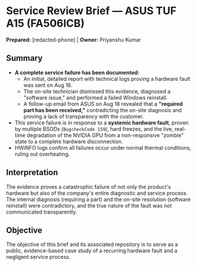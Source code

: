 ﻿# Service Review Brief — ASUS TUF A15 (FA506ICB)
**Prepared:** [redacted-phone] | **Owner:** Priyanshu Kumar

## Summary
- **A complete service failure has been documented:**
  - An initial, detailed report with technical logs proving a hardware fault was sent on Aug 16.
  - The on-site technician dismissed this evidence, diagnosed a "software issue," and performed a failed Windows reinstall.
  - A follow-up email from ASUS on Aug 18 revealed that a **"required part has been received,"** contradicting the on-site diagnosis and proving a lack of transparency with the customer.
- This service failure is in response to a **systemic hardware fault**, proven by multiple BSODs (`BugcheckCode 159`), hard freezes, and the live, real-time degradation of the NVIDIA GPU from a non-responsive "zombie" state to a complete hardware disconnection.
- HWiNFO logs confirm all failures occur under normal thermal conditions, ruling out overheating.

## Interpretation
The evidence proves a catastrophic failure of not only the product's hardware but also of the company's entire diagnostic and service process. The internal diagnosis (requiring a part) and the on-site resolution (software reinstall) were contradictory, and the true nature of the fault was not communicated transparently.

## Objective
The objective of this brief and its associated repository is to serve as a public, evidence-based case study of a recurring hardware fault and a negligent service process.
